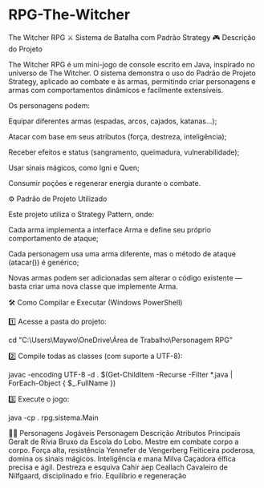 # RPG-The-Witcher
The Witcher RPG ⚔️
Sistema de Batalha com Padrão Strategy
🎮 Descrição do Projeto

The Witcher RPG é um mini-jogo de console escrito em Java, inspirado no universo de The Witcher.
O sistema demonstra o uso do Padrão de Projeto Strategy, aplicado ao combate e às armas, permitindo criar personagens e armas com comportamentos dinâmicos e facilmente extensíveis.

Os personagens podem:

Equipar diferentes armas (espadas, arcos, cajados, katanas…);

Atacar com base em seus atributos (força, destreza, inteligência);

Receber efeitos e status (sangramento, queimadura, vulnerabilidade);

Usar sinais mágicos, como Igni e Quen;

Consumir poções e regenerar energia durante o combate.

⚙️ Padrão de Projeto Utilizado

Este projeto utiliza o Strategy Pattern, onde:

Cada arma implementa a interface Arma e define seu próprio comportamento de ataque;

Cada personagem usa uma arma diferente, mas o método de ataque (atacar()) é genérico;

Novas armas podem ser adicionadas sem alterar o código existente — basta criar uma nova classe que implemente Arma.

🛠️ Como Compilar e Executar (Windows PowerShell)

1️⃣ Acesse a pasta do projeto:

cd "C:\Users\Maywo\OneDrive\Área de Trabalho\Personagem RPG"


2️⃣ Compile todas as classes (com suporte a UTF-8):

javac -encoding UTF-8 -d . $(Get-ChildItem -Recurse -Filter *.java | ForEach-Object { $_.FullName })


3️⃣ Execute o jogo:

java -cp . rpg.sistema.Main

🧝‍♀️ Personagens Jogáveis
Personagem	Descrição	Atributos Principais
Geralt de Rívia	Bruxo da Escola do Lobo. Mestre em combate corpo a corpo.	Força alta, resistência
Yennefer de Vengerberg	Feiticeira poderosa, domina os sinais mágicos.	Inteligência e mana
Milva	Caçadora élfica precisa e ágil.	Destreza e esquiva
Cahir aep Ceallach	Cavaleiro de Nilfgaard, disciplinado e frio.	Equilíbrio e regeneração
